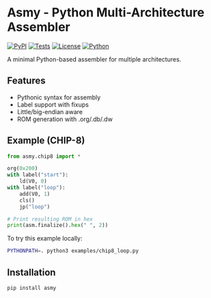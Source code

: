 # Asmy - Python Multi-Architecture Assembler

[![PyPI](https://img.shields.io/pypi/v/asmy)](https://pypi.org/project/asmy/)
[![Tests](https://github.com/zserge/asmy/actions/workflows/test.yml/badge.svg)](https://github.com/zserge/asmy/actions)
[![License](https://img.shields.io/github/license/zserge/asmy)](LICENSE)
[![Python](https://img.shields.io/pypi/pyversions/asmy)](https://pypi.org/project/asmy/)

A minimal Python-based assembler for multiple architectures.

## Features

- Pythonic syntax for assembly
- Label support with fixups
- Little/big-endian aware
- ROM generation with .org/.db/.dw

## Example (CHIP-8)

```python
from asmy.chip8 import *

org(0x200)
with label("start"):
    ld(V0, 0)
with label("loop"):
    add(V0, 1)
    cls()
    jp("loop")

# Print resulting ROM in hex
print(asm.finalize().hex(" ", 2))
```

To try this example locally:

```bash
PYTHONPATH=. python3 examples/chip8_loop.py
```

## Installation

```bash
pip install asmy
```
